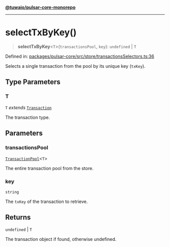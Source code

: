 [**@tuwaio/pulsar-core-monorepo**](../../../README.md)

***

# selectTxByKey()

> **selectTxByKey**\<`T`\>(`transactionsPool`, `key`): `undefined` \| `T`

Defined in: [packages/pulsar-core/src/store/transactionsSelectors.ts:36](https://github.com/TuwaIO/pulsar-core/blob/588f0298eed13d576622f00b75515bcca31625e2/packages/pulsar-core/src/store/transactionsSelectors.ts#L36)

Selects a single transaction from the pool by its unique key (`txKey`).

## Type Parameters

### T

`T` *extends* [`Transaction`](../type-aliases/Transaction.md)

The transaction type.

## Parameters

### transactionsPool

[`TransactionPool`](../type-aliases/TransactionPool.md)\<`T`\>

The entire transaction pool from the store.

### key

`string`

The `txKey` of the transaction to retrieve.

## Returns

`undefined` \| `T`

The transaction object if found, otherwise undefined.
